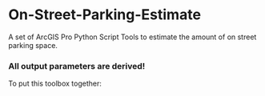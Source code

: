 # On-Street-Parking-Estimate
A set of ArcGIS Pro Python Script Tools to estimate the amount of on street parking space.

### All output parameters are derived! 

To put this toolbox together:


